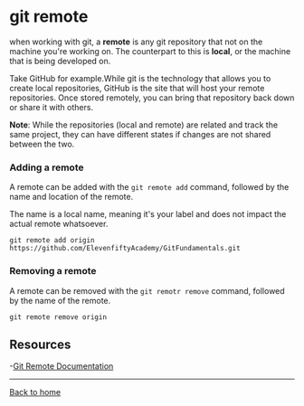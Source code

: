 # git remote

when working with git, a **remote** is any git repository that not on the machine you're working on. The counterpart to this is **local**, or the machine that is being developed on.

Take GitHub for example.While git is the technology that allows you to create local repositories, GitHub is the site that will host your remote repositories. Once stored remotely, you can bring that repository back down or share it with others.

**Note**: While the repositories (local and remote) are related and track the same project, they can have different states if changes are not shared between the two.

### Adding a remote

A remote can be added with the `git remote add` command, followed by the name and location of the remote.

The name is a local name, meaning it's your label and does not impact the actual remote whatsoever.

```
git remote add origin https://github.com/ElevenfiftyAcademy/GitFundamentals.git
```

### Removing a remote

A remote can be removed with the `git remotr remove` command, followed by the name of the remote.

```
git remote remove origin
```

## Resources

-[Git Remote Documentation](https:git-scm.com/doc/git-remote)

---

[Back to home](../README.md)